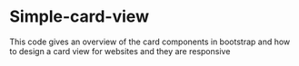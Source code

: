 # Simple-card-view
This code gives an overview of the card components in bootstrap and how to design a card view for websites and they are responsive
